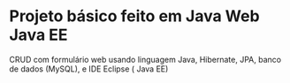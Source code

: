 # Projeto básico feito em Java Web Java EE
CRUD com formulário web usando  linguagem Java, Hibernate, JPA, banco de dados (MySQL), e IDE Eclipse ( Java EE)
